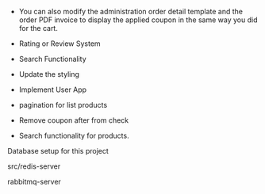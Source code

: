 -   You can also modify the administration order detail template and the order PDF invoice to display the applied coupon in the same way you did for the cart.

-   Rating or Review System

-   Search Functionality

-   Update the styling

-   Implement User App

*   pagination for list products

*   Remove coupon after from check
*   Search functionality for products.

Database setup for this project

src/redis-server

rabbitmq-server
